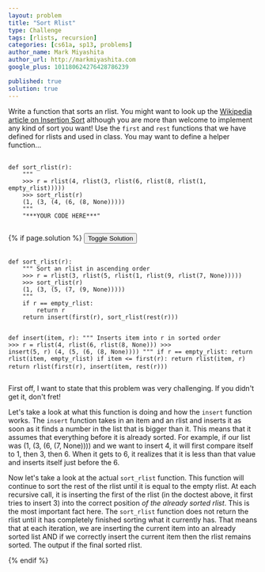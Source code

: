 ```yaml
---
layout: problem
title: "Sort Rlist"
type: Challenge
tags: [rlists, recursion]
categories: [cs61a, sp13, problems]
author_name: Mark Miyashita
author_url: http://markmiyashita.com
google_plus: 101180624276428786239

published: true
solution: true
---
```

<p>
  Write a function that sorts an rlist. You might want to look up the <a href="http://en.wikipedia.org/wiki/Insertion_sort">Wikipedia article on Insertion Sort</a> although you are more than welcome to implement any kind of sort you want! Use the <code>first</code> and <code>rest</code> functions that we have defined for rlists and used in class. You may want to define a helper function...
</p>

<pre>
  <code class="prettyprint">
def sort_rlist(r):
    """
    >>> r = rlist(4, rlist(3, rlist(6, rlist(8, rlist(1, empty_rlist)))))
    >>> sort_rlist(r)
    (1, (3, (4, (6, (8, None)))))
    """
    "***YOUR CODE HERE***"
  </code>
</pre>

{% if page.solution %}
<button onclick="toggleSolution()">Toggle Solution</button>

<div class="solution">
  <pre>
    <code class="prettyprint">
def sort_rlist(r):
    """ Sort an rlist in ascending order
    >>> r = rlist(3, rlist(5, rlist(1, rlist(9, rlist(7, None)))))
    >>> sort_rlist(r)
    (1, (3, (5, (7, (9, None)))))
    """
    if r == empty_rlist:
        return r
    return insert(first(r), sort_rlist(rest(r)))

def insert(item, r):
    """ Inserts item into r in sorted order
    >>> r = rlist(4, rlist(6, rlist(8, None)))
    >>> insert(5, r)
    (4, (5, (6, (8, None))))
    """
    if r == empty_rlist:
        return rlist(item, empty_rlist)
    if item <= first(r):
        return rlist(item, r)
    return rlist(first(r), insert(item, rest(r)))
    </code>
  </pre>

  <p>First off, I want to state that this problem was very challenging. If you didn't get it, don't fret!</p>
    
  <p>Let's take a look at what this function is doing and how the <code>insert</code> function works. The <code>insert</code> function takes in an item and an rlist and inserts it as soon as it finds a number in the list that is bigger than it. This means that it assumes that everything before it is already sorted. For example, if our list was (1, (3, (6, (7, None)))) and we want to insert 4, it will first compare itself to 1, then 3, then 6. When it gets to 6, it realizes that it is less than that value and inserts itself just before the 6.</p>

  <p>Now let's take a look at the actual <code>sort_rlist</code> function. This function will continue to sort the rest of the rlist until it is equal to the empty rlist. At each recursive call, it is inserting the first of the rlist (in the doctest above, it first tries to insert 3) into the correct position <i>of the already sorted rlist</i>. This is the most important fact here. The <code>sort_rlist</code> function does not return the rlist until it has completely finished sorting what it currently has. That means that at each iteration, we are inserting the current item into an already sorted list AND if we correctly insert the current item then the rlist remains sorted. The output if the final sorted rlist.</p>
</div>
{% endif %}

